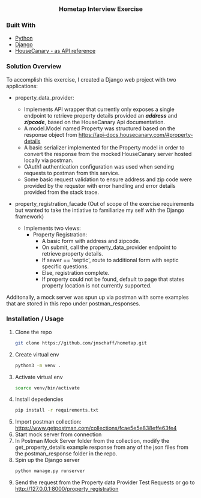 

  <h3 align="center">Hometap Interview Exercise</h3>

### Built With

* [Python](https://www.python.org/)
* [Django](https://www.djangoproject.com/)
* [HouseCanary - as API reference](https://api-docs.housecanary.com/#property-details)

### Solution Overview

To accomplish this exercise, I created a Django web project with two applications:
  
  * property_data_provider:
    * Implements API wrapper that currently only exposes a single endpoint to retrieve property details provided an ***address*** and ***zipcode***, based on the HouseCanary Api documentation.
    * A model.Model named Property was structured based on the response object from https://api-docs.housecanary.com/#property-details
    * A basic serializer implemented for the Property model in order to convert the response from the mocked HouseCanary server hosted locally via postman.
    * OAuth1 authentication configuration was used when sending requests to postman from this service.
    * Some basic request validation to ensure address and zip code were provided by the requstor with error handling and error details provided from the stack trace.
  
  * property_registration_facade (Out of scope of the exercise requirements but wanted to take the intiative to familiarize my self with the Django framework)
    * Implements two views:
      * Property Registration:
        * A basic form with address and zipcode.
        * On submit, call the property_data_provider endpoint to retrieve property details.
        * If sewer == 'septic', route to additional form with septic specific questions.
        * Else, registration complete.
        * If property could not be found, default to page that states property location is not currently supported.

Additonally, a mock server was spun up via postman with some examples that are stored in this repo under postman_responses.

### 

### Installation / Usage

1. Clone the repo
   ```sh
   git clone https://github.com/jmschaff/hometap.git
   ```
2. Create virtual env
   ```sh
   python3 -m venv .
   ```
3. Activate virtual env
   ```sh
   source venv/bin/activate
   ```
5. Install depedencies
   ```sh
   pip install -r requirements.txt
   ```
6. Import postman collection: https://www.getpostman.com/collections/fcae5e5e838effe63fe4
7. Start mock server from connection
8. In Postman Mock Server folder from the collection, modify the get_property_details example response from any of the json files from the postman_response folder in the repo.
9. Spin up the Django server
   ```sh
   python manage.py runserver
   ``` 
10. Send the request from the Property data Provider Test Requests or go to http://127.0.0.1:8000/property_registration
